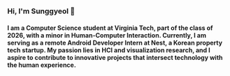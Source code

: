 ### Hi, I'm Sunggyeol 👋

#### I am a Computer Science student at Virginia Tech, part of the class of 2026, with a minor in Human-Computer Interaction. Currently, I am serving as a remote Android Developer Intern at Nest, a Korean property tech startup. My passion lies in HCI and visualization research, and I aspire to contribute to innovative projects that intersect technology with the human experience.



<!--
**sunggyeol/sunggyeol** is a ✨ _special_ ✨ repository because its `README.md` (this file) appears on your GitHub profile.

Here are some ideas to get you started:

- 🔭 I’m currently working on ...
- 🌱 I’m currently learning ...
- 👯 I’m looking to collaborate on ...
- 🤔 I’m looking for help with ...
- 💬 Ask me about ...
- 📫 How to reach me: ...
- 😄 Pronouns: ...
- ⚡ Fun fact: ...
-->
